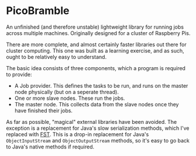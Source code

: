 # PicoBramble
An unfinished (and therefore unstable) lightweight library for running jobs across multiple machines. Originally designed for a cluster of Raspberry Pis.

There are more complete, and almost certainly faster libraries out there for cluster computing. This one was built as a learning exercise, and as such, ought to be relatively easy to understand.


The basic idea consists of three components, which a program is required to provide:
- A Job provider. This defines the tasks to be run, and runs on the master node physically (but on a seperate thread).
- One or more slave nodes. These run the jobs.
- The master node. This collects data from the slave nodes once they have finished their jobs.

As far as possible, "magical" external libraries have been avoided. The exception is a replacement for Java's slow serialization methods, which I've replaced with [FST](https://github.com/RuedigerMoeller/fast-serialization). This is a drop-in replacement for Java's `ObjectInputStream` and `ObjectOutputStream` methods, so it's easy to go back to Java's native methods if required.
